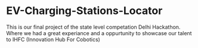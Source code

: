 # EV-Charging-Stations-Locator
This is our final project of the state level competation Delhi Hackathon. Where we had a great experiance and a oppurtunity to showcase our talent to IHFC (Innovation Hub For Cobotics)
